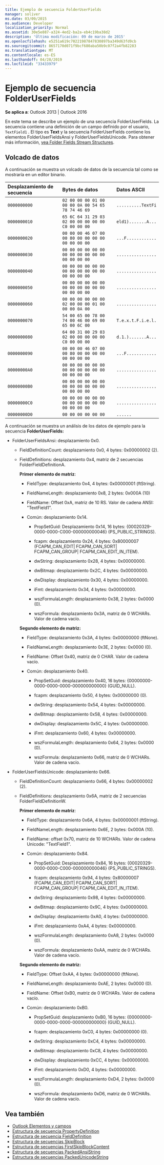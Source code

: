 ```yaml
---
title: Ejemplo de secuencia FolderUserFields
manager: soliver
ms.date: 03/09/2015
ms.audience: Developer
localization_priority: Normal
ms.assetid: 30e5e887-a324-4ed2-ba2a-eb4c19ba38d2
description: 'Última modificación: 09 de marzo de 2015'
ms.openlocfilehash: e5251a619c70221987847830897ba349d63fd9cb
ms.sourcegitcommit: 8657170d071f9bcf680aba50b9c07f2a4fb82283
ms.translationtype: MT
ms.contentlocale: es-ES
ms.lasthandoff: 04/28/2019
ms.locfileid: "33433979"
---
```

# <a name="folderuserfields-stream-sample"></a>Ejemplo de secuencia FolderUserFields

**Se aplica a**: Outlook 2013 | Outlook 2016 
  
En este tema se describe un ejemplo de una secuencia FolderUserFields. La secuencia contiene una definición de un campo definido por el usuario,  `TextField1` . El tipo es **Text** y la secuencia FolderUserFields contiene los elementos FolderUserFieldsAnsi y FolderUserFieldsUnicode. Para obtener más información, [vea Folder Fields Stream Structures](folder-fields-stream-structures.md).
  
## <a name="data-dump"></a>Volcado de datos

A continuación se muestra un volcado de datos de la secuencia tal como se mostraría en un editor binario.
  
|Desplazamiento de secuencia|Bytes de datos|Datos ASCII|
|:-----|:-----|:-----|
| `0000000000` <br/> | `02 00 00 00 01 00 00 00 0A 00 54 65 78 74 46 69` <br/> | `..........TextFi` <br/> |
| `0000000010` <br/> | `65 6C 64 31 29 03 02 00 00 00 00 00 C0 00 00 00` <br/> | `eld1).......A...` <br/> |
| `0000000020` <br/> | `00 00 00 46 07 00 00 80 00 00 00 00 00 00 00 00` <br/> | `...F............` <br/> |
| `0000000030` <br/> | `00 00 00 00 00 00 00 00 00 00 00 00 00 00 00 00` <br/> | `................` <br/> |
| `0000000040` <br/> | `00 00 00 00 00 00 00 00 00 00 00 00 00 00 00 00` <br/> | `................` <br/> |
| `0000000050` <br/> | `00 00 00 00 00 00 00 00 00 00 00 00 00 00 00 00` <br/> | `................` <br/> |
| `0000000060` <br/> | `00 00 00 00 00 00 02 00 00 00 01 00 00 00 0A 00` <br/> | `................` <br/> |
| `0000000070` <br/> | `54 00 65 00 78 00 74 00 46 00 69 00 65 00 6C 00` <br/> | `T.e.x.t.F.i.e.l.` <br/> |
| `0000000080` <br/> | `64 00 31 00 29 03 02 00 00 00 00 00 C0 00 00 00` <br/> | `d.1.).......A...` <br/> |
| `0000000090` <br/> | `00 00 00 46 07 00 00 80 00 00 00 00 00 00 00 00` <br/> | `...F............` <br/> |
| `00000000A0` <br/> | `00 00 00 00 00 00 00 00 00 00 00 00 00 00 00 00` <br/> | `................` <br/> |
| `00000000B0` <br/> | `00 00 00 00 00 00 00 00 00 00 00 00 00 00 00 00` <br/> | `................` <br/> |
| `00000000C0` <br/> | `00 00 00 00 00 00 00 00 00 00 00 00 00 00 00 00` <br/> | `................` <br/> |
| `00000000D0` <br/> | `00 00 00 00 00 00` <br/> | `......` <br/> |
   

A continuación se muestra un análisis de los datos de ejemplo para la secuencia **FolderUserFields:**
  
- FolderUserFieldsAnsi: desplazamiento 0x0.
    
  - FieldDefinitionCount: desplazamiento 0x0, 4 bytes: 0x00000002 (2).
    
  - FieldDefinitions: desplazamiento 0x4, matriz de 2 secuencias FolderFieldDefinitionA.
    
    **Primer elemento de matriz**:
    
    - FieldType: desplazamiento 0x4, 4 bytes: 0x00000001 (ftString).
      
    - FieldNameLength: desplazamiento 0x8, 2 bytes: 0x000A (10)
      
    - FieldName: Offset 0xA, matriz de 10 RS. Valor de cadena ANSI: "TextField1".
      
    - Común: desplazamiento 0x14.
    
      - PropSetGuid: Desplazamiento 0x14, 16 bytes: {00020329-0000-0000-C000-000000000046} (PS_PUBLIC_STRINGS).
        
      - fcapm: desplazamiento 0x24, 4 bytes: 0x80000007 (FCAPM_CAN_EDIT| FCAPM_CAN_SORT| FCAPM_CAN_GROUP| FCAPM_CAN_EDIT_IN_ITEM).
        
      - dwString: desplazamiento 0x28, 4 bytes: 0x00000000.
        
      - dwBitmap: desplazamiento 0x2C, 4 bytes: 0x00000000.
        
      - dwDisplay: desplazamiento 0x30, 4 bytes: 0x00000000.
        
      - iFmt: desplazamiento 0x34, 4 bytes: 0x00000000.
        
      - wszFormulaLength: desplazamiento 0x38, 2 bytes: 0x0000 (0).
        
      - wszFormula: desplazamiento 0x3A, matriz de 0 WCHARs. Valor de cadena vacío.
    
    **Segundo elemento de matriz:**
    
    - FieldType: desplazamiento 0x3A, 4 bytes: 0x00000000 (ftNone).
      
    - FieldNameLength: desplazamiento 0x3E, 2 bytes: 0x0000 (0).
      
    - FieldName: Offset 0x40, matriz de 0 CHAR. Valor de cadena vacío.
      
    - Común: desplazamiento 0x40.
    
      - PropSetGuid: desplazamiento 0x40, 16 bytes: {00000000-0000-0000-0000-000000000000} (GUID_NULL).
        
      - fcapm: desplazamiento 0x50, 4 bytes: 0x00000000 (0).
        
      - dwString: desplazamiento 0x54, 4 bytes: 0x00000000.
        
      - dwBitmap: desplazamiento 0x58, 4 bytes: 0x00000000.
        
      - dwDisplay: desplazamiento 0x5C, 4 bytes: 0x00000000.
        
      - iFmt: desplazamiento 0x60, 4 bytes: 0x00000000.
        
      - wszFormulaLength: desplazamiento 0x64, 2 bytes: 0x0000 (0).
        
      - wszFormula: desplazamiento 0x66, matriz de 0 WCHARs. Valor de cadena vacío.
    
- FolderUserFieldsUnicode: desplazamiento 0x66.
    
  - FieldDefinitionCount: desplazamiento 0x66, 4 bytes: 0x00000002 (2).
    
  - FieldDefinitions: desplazamiento 0x6A, matriz de 2 secuencias FolderFieldDefinitionW.
    
    **Primer elemento de matriz**:
    
    - FieldType: desplazamiento 0x6A, 4 bytes: 0x00000001 (ftString).
      
    - FieldNameLength: desplazamiento 0x6E, 2 bytes: 0x000A (10).
      
    - FieldName: offset 0x70, matriz de 10 WCHARs. Valor de cadena Unicode: "TextField1".
      
    - Común: desplazamiento 0x84.
    
      - PropSetGuid: Desplazamiento 0x84, 16 bytes: {00020329-0000-0000-C000-000000000046} (PS_PUBLIC_STRINGS).
        
      - fcapm: desplazamiento 0x94, 4 bytes: 0x80000007 (FCAPM_CAN_EDIT| FCAPM_CAN_SORT| FCAPM_CAN_GROUP| FCAPM_CAN_EDIT_IN_ITEM).
        
      - dwString: desplazamiento 0x98, 4 bytes: 0x00000000.
        
      - dwBitmap: desplazamiento 0x9C, 4 bytes: 0x00000000.
        
      - dwDisplay: desplazamiento 0xA0, 4 bytes: 0x00000000.
        
      - iFmt: desplazamiento 0xA4, 4 bytes: 0x00000000.
        
      - wszFormulaLength: desplazamiento 0xA8, 2 bytes: 0x0000 (0).
        
      - wszFormula: desplazamiento 0xAA, matriz de 0 WCHARs. Valor de cadena vacío.
    
    **Segundo elemento de matriz:**
    
    - FieldType: Offset 0xAA, 4 bytes: 0x00000000 (ftNone).
      
    - FieldNameLength: desplazamiento 0xAE, 2 bytes: 0x0000 (0).
      
    - FieldName: Offset 0xB0, matriz de 0 WCHARs. Valor de cadena vacío.
      
    - Común: desplazamiento 0xB0.
    
      - PropSetGuid: desplazamiento 0xB0, 16 bytes: {00000000-0000-0000-0000-000000000000} (GUID_NULL).
        
      - fcapm: desplazamiento 0xC0, 4 bytes: 0x00000000 (0).
        
      - dwString: desplazamiento 0xC4, 4 bytes: 0x00000000.
        
      - dwBitmap: desplazamiento 0xC8, 4 bytes: 0x00000000.
        
      - dwDisplay: desplazamiento 0xCC, 4 bytes: 0x00000000.
        
      - iFmt: desplazamiento 0xD0, 4 bytes: 0x00000000.
        
      - wszFormulaLength: desplazamiento 0xD4, 2 bytes: 0x0000 (0).
        
      - wszFormula: desplazamiento 0xD6, matriz de 0 WCHARs. Valor de cadena vacío.
    
## <a name="see-also"></a>Vea también

- [Outlook Elementos y campos](outlook-items-and-fields.md)
- [Estructura de secuencia PropertyDefinition](propertydefinition-stream-structure.md)
- [Estructura de secuencia FieldDefinition](fielddefinition-stream-structure.md)
- [Estructura de secuencias SkipBlock](skipblock-stream-structure.md)
- [Estructura de secuencias FirstSkipBlockContent](firstskipblockcontent-stream-structure.md)
- [Estructura de secuencias PackedAnsiString](packedansistring-stream-structure.md)
- [Estructura de secuencias PackedUnicodeString](packedunicodestring-stream-structure.md)

